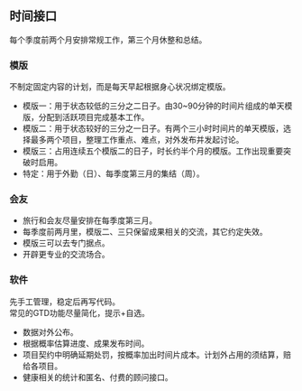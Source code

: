 ## 时间接口


每个季度前两个月安排常规工作，第三个月休整和总结。

### 模版
不制定固定内容的计划，而是每天早起根据身心状况绑定模版。

* 模版一：用于状态较低的三分之二日子。由30~90分钟的时间片组成的单天模版，分配到活跃项目完成基本工作。
* 模版二：用于状态较好的三分之一日子。有两个三小时时间片的单天模版，选择最多两个项目，整理工作重点、难点，对外发布并发起讨论。
* 模版三：占用连续五个模版二的日子，时长约半个月的模版。工作出现重要突破时启用。
* 特定：用于外勤（日）、每季度第三月的集结（周）。

### 会友
* 旅行和会友尽量安排在每季度第三月。
* 每季度前两月里，模版二、三只保留成果相关的交流，其它约定失效。
* 模版三可以去专门据点。
* 开辟更专业的交流场合。

### 软件
先手工管理，稳定后再写代码。  
常见的GTD功能尽量简化，提示+自选。

* 数据对外公布。
* 根据概率估算进度、成果发布时间。
* 项目契约中明确延期处罚，按概率加出时间片成本。计划外占用的须结算，赔给各项目。
* 健康相关的统计和匿名、付费的顾问接口。